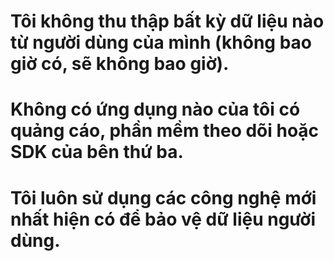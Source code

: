 # Tôi không thu thập bất kỳ dữ liệu nào từ người dùng của mình (không bao giờ có, sẽ không bao giờ).
# Không có ứng dụng nào của tôi có quảng cáo, phần mềm theo dõi hoặc SDK của bên thứ ba.
# Tôi luôn sử dụng các công nghệ mới nhất hiện có để bảo vệ dữ liệu người dùng.
